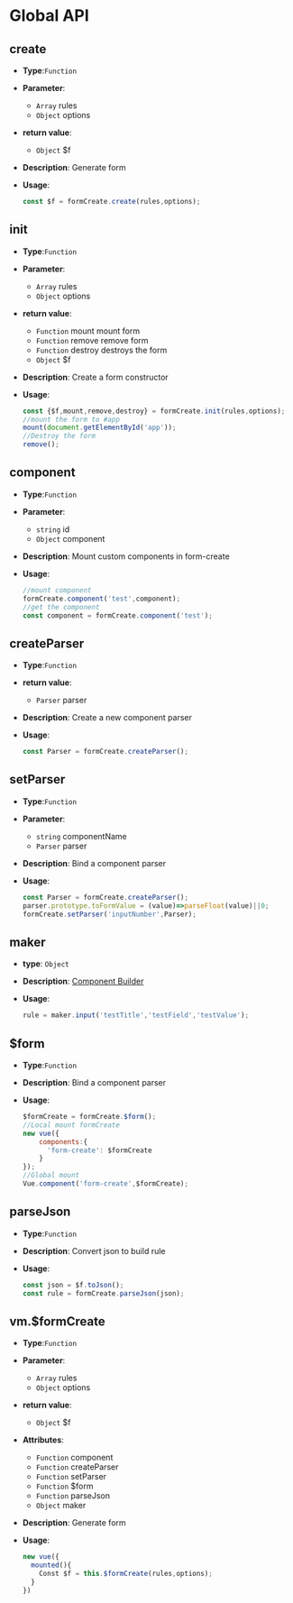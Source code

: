 # Global API

## create

- **Type**:`Function`

- **Parameter**:

  - `Array` rules
  - `Object` options

- **return value**:
  - `Object` $f

- **Description**: Generate form

- **Usage**:
  
  ```js
  const $f = formCreate.create(rules,options);
  ```



## init

- **Type**:`Function`

- **Parameter**:
  - `Array` rules
  - `Object` options

- **return value**:
  - `Function` mount mount form
  - `Function` remove remove form
  - `Function` destroy destroys the form
  - `Object` $f

- **Description**: Create a form constructor

- **Usage**:
  
  ```js
  const {$f,mount,remove,destroy} = formCreate.init(rules,options);
  //mount the form to #app
  mount(document.getElementById('app'));
  //Destroy the form
  remove();
  ```

## component

- **Type**:`Function`

- **Parameter**:
  - `string` id
  - `Object` component


- **Description**: Mount custom components in form-create

- **Usage**:
 
  ```js
  //mount component
  formCreate.component('test',component);
  //get the component
  const component = formCreate.component('test');
  ```


## createParser

- **Type**:`Function`

- **return value**:
  - `Parser` parser


- **Description**: Create a new component parser

- **Usage**:
  
  ```js
  const Parser = formCreate.createParser();
  ```


## setParser

- **Type**:`Function`

- **Parameter**:
  - `string` componentName
  - `Parser` parser


- **Description**: Bind a component parser

- **Usage**:
  
  ```js
  const Parser = formCreate.createParser();
  parser.prototype.toFormValue = (value)=>parseFloat(value)||0;
  formCreate.setParser('inputNumber',Parser);
  ```


## maker

- **type**: `Object`

- **Description**: [Component Builder](/en/v2/guide/maker-function.html)

- **Usage**:
  
  ```js
  rule = maker.input('testTitle','testField','testValue');
  ```





## $form

- **Type**:`Function`

- **Description**: Bind a component parser

- **Usage**:
  
  ```js
  $formCreate = formCreate.$form();
  //Local mount formCreate
  new vue({
      components:{
        'form-create': $formCreate
      }
  });
  //Global mount
  Vue.component('form-create',$formCreate);
  ```

## parseJson

- **Type**:`Function`

- **Description**: Convert json to build rule

- **Usage**:

    ```js
    const json = $f.toJson();
    const rule = formCreate.parseJson(json);
    ```

## vm.$formCreate

- **Type**:`Function`

- **Parameter**:
  - `Array` rules
  - `Object` options

- **return value**:
  - `Object` $f

- **Attributes**:
  - `Function` component
  - `Function` createParser
  - `Function` setParser
  - `Function` $form
  - `Function` parseJson
  - `Object` maker

- **Description**: Generate form

- **Usage**:
  
  ```js
  new vue({
    mounted(){
      Const $f = this.$formCreate(rules,options);
    }
  })
  ```